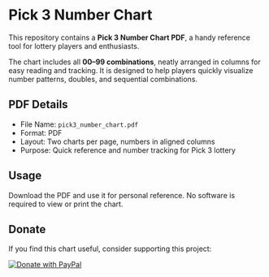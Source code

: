 # Pick 3 Number Chart

This repository contains a **Pick 3 Number Chart PDF**, a handy reference tool for lottery players and enthusiasts. 

The chart includes all **00–99 combinations**, neatly arranged in columns for easy reading and tracking. It is designed to help players quickly visualize number patterns, doubles, and sequential combinations. 

## PDF Details
- File Name: `pick3_number_chart.pdf`
- Format: PDF
- Layout: Two charts per page, numbers in aligned columns
- Purpose: Quick reference and number tracking for Pick 3 lottery

## Usage
Download the PDF and use it for personal reference. No software is required to view or print the chart.

## Donate
If you find this chart useful, consider supporting this project:

[![Donate with PayPal](https://www.paypalobjects.com/en_US/i/btn/btn_donate_LG.gif)](https://paypal.me/vinwills)
